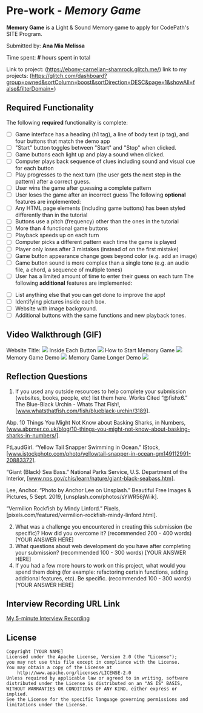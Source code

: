 # Pre-work - *Memory Game*

**Memory Game** is a Light & Sound Memory game to apply for CodePath's SITE Program. 

Submitted by: **Ana Mia Melissa**

Time spent: **#** hours spent in total

Link to project: (https://ebony-carnelian-shamrock.glitch.me/)
link to my projects: (https://glitch.com/dashboard?group=owned&sortColumn=boost&sortDirection=DESC&page=1&showAll=false&filterDomain=)

## Required Functionality

The following **required** functionality is complete:
* [ ] Game interface has a heading (h1 tag), a line of body text (p tag), and four buttons that match the demo app
* [ ] "Start" button toggles between "Start" and "Stop" when clicked. 
* [ ] Game buttons each light up and play a sound when clicked. 
* [ ] Computer plays back sequence of clues including sound and visual cue for each button
* [ ] Play progresses to the next turn (the user gets the next step in the pattern) after a correct guess. 
* [ ] User wins the game after guessing a complete pattern
* [ ] User loses the game after an incorrect guess
The following **optional** features are implemented:
* [ ] Any HTML page elements (including game buttons) has been styled differently than in the tutorial
* [ ] Buttons use a pitch (frequency) other than the ones in the tutorial
* [ ] More than 4 functional game buttons
* [ ] Playback speeds up on each turn
* [ ] Computer picks a different pattern each time the game is played
* [ ] Player only loses after 3 mistakes (instead of on the first mistake)
* [ ] Game button appearance change goes beyond color (e.g. add an image)
* [ ] Game button sound is more complex than a single tone (e.g. an audio file, a chord, a sequence of multiple tones)
* [ ] User has a limited amount of time to enter their guess on each turn
The following **additional** features are implemented:
- [ ] List anything else that you can get done to improve the app!
- [ ] Identifying pictures inside each box.
- [ ] Website with image background. 
- [ ] Additional buttons with the same functions and new playback tones.
## Video Walkthrough (GIF)
Website Title:
![](https://cdn.glitch.global/9905550e-1cd5-4583-849a-95bbbcba93b1/memory-game-gif-website-name.gif?v=1648268639347)
Inside Each Button
![](https://cdn.glitch.global/9905550e-1cd5-4583-849a-95bbbcba93b1/memory-game-what-the-buttons-look-like.gif?v=1648268732229)
How to Start Memory Game
![](https://cdn.glitch.global/9905550e-1cd5-4583-849a-95bbbcba93b1/memory-game-gif-how-to-start.gif?v=1648267998534)
Memory Game Demo
![](https://cdn.glitch.global/9905550e-1cd5-4583-849a-95bbbcba93b1/memory-game-gif-longer-demo.gif?v=1648268044566)
Memory Game Longer Demo
![](https://cdn.glitch.global/9905550e-1cd5-4583-849a-95bbbcba93b1/memory-game-gif-even-longer-demo.gif?v=1648268634912)
## Reflection Questions
1. If you used any outside resources to help complete your submission (websites, books, people, etc) list them here. 
Works Cited
“@fishx6.” The Blue-Black Urchin - Whats That Fish!, [www.whatsthatfish.com/fish/blueblack-urchin/3189].

Abp. 10 Things You Might Not Know about Basking Sharks, in Numbers, [www.abpmer.co.uk/blog/10-things-you-might-not-know-about-basking-sharks-in-numbers/].

FtLaudGirl. “Yellow Tail Snapper Swimming in Ocean.” IStock, [www.istockphoto.com/photo/yellowtail-snapper-in-ocean-gm149112991-20883372].

“Giant (Black) Sea Bass.” National Parks Service, U.S. Department of the Interior, [www.nps.gov/chis/learn/nature/giant-black-seabass.htm].

Lee, Anchor. “Photo by Anchor Lee on Unsplash.” Beautiful Free Images &amp; Pictures, 5 Sept. 2019, [unsplash.com/photos/sYWR56jWiik].

“Vermilion Rockfish by Mindy Linford.” Pixels, [pixels.com/featured/vermilion-rockfish-mindy-linford.html].

2. What was a challenge you encountered in creating this submission (be specific)? How did you overcome it? (recommended 200 - 400 words) 
[YOUR ANSWER HERE]
3. What questions about web development do you have after completing your submission? (recommended 100 - 300 words) 
[YOUR ANSWER HERE]
4. If you had a few more hours to work on this project, what would you spend them doing (for example: refactoring certain functions, adding additional features, etc). Be specific. (recommended 100 - 300 words) 
[YOUR ANSWER HERE]
## Interview Recording URL Link
[My 5-minute Interview Recording](your-link-here)
## License
    Copyright [YOUR NAME]
    Licensed under the Apache License, Version 2.0 (the "License");
    you may not use this file except in compliance with the License.
    You may obtain a copy of the License at
        http://www.apache.org/licenses/LICENSE-2.0
    Unless required by applicable law or agreed to in writing, software
    distributed under the License is distributed on an "AS IS" BASIS,
    WITHOUT WARRANTIES OR CONDITIONS OF ANY KIND, either express or implied.
    See the License for the specific language governing permissions and
    limitations under the License.
